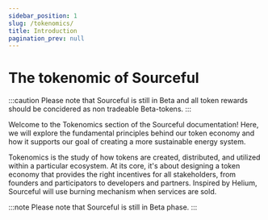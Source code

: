 ```yaml
---
sidebar_position: 1
slug: /tokenomics/
title: Introduction
pagination_prev: null
---
```


# The tokenomic of Sourceful

:::caution
Please note that Sourceful is still in Beta and all token rewards should be concidered as non tradeable Beta-tokens.
:::

Welcome to the Tokenomics section of the Sourceful documentation! Here, we will explore the fundamental principles behind our token economy and how it supports our goal of creating a more sustainable energy system.

Tokenomics is the study of how tokens are created, distributed, and utilized within a particular ecosystem. At its core, it's about designing a token economy that provides the right incentives for all stakeholders, from founders and participators to developers and partners. Inspired by Helium, Sourceful will use burning mechanism when services are sold.

:::note
Please note that Sourceful is still in Beta phase.
:::

